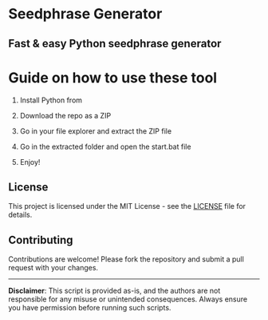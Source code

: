 # Seedphrase Generator              
              
## Fast & easy Python seedphrase generator                 
                      
# Guide on how to use these tool                     
                    
1. Install Python from                    
          
2. Download the repo as a ZIP               
              
3. Go in your file explorer and extract the ZIP file              
                     
4. Go in the extracted folder and open the start.bat file              
                    
5. Enjoy!                
                      
## License                        
             
This project is licensed under the MIT License - see the [LICENSE](LICENSE) file for details.                          
         
## Contributing           
             
Contributions are welcome! Please fork the repository and submit a pull request with your changes.                
               
---              
                    
**Disclaimer**: This script is provided as-is, and the authors are not responsible for any misuse or unintended consequences. Always ensure you have permission before running such scripts.                   